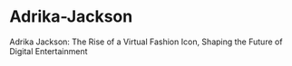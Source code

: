 # Adrika-Jackson
Adrika Jackson: The Rise of a Virtual Fashion Icon, Shaping the Future of Digital Entertainment
